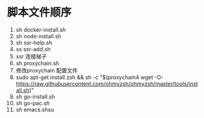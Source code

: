 # 脚本文件顺序

1. sh docker-install.sh
2. sh node-install.sh
3. sh ssr-help.sh
4. ss ssr-add.sh
5. ssr 连接梯子
6. sh proxychain.sh
7. 修改proxychain 配置文件
8. sudo apt-get install zsh && sh -c "$(proxychain4 wget -O- https://raw.githubusercontent.com/ohmyzsh/ohmyzsh/master/tools/install.sh)"  
9. sh go-install.sh
10. sh go-pac.sh
11. sh emacs.shsu
